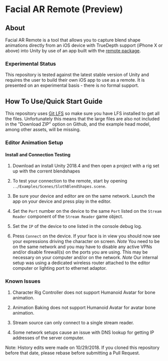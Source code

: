 # Facial AR Remote (Preview)

## About

Facial AR Remote is a tool that allows you to capture blend shape animations directly from an iOS device with TrueDepth support (iPhone X or above) into Unity by use of an app built with the [remote package](https://github.com/Unity-Technologies/com.unity.xr.ar-face-capture-remote).

### Experimental Status

This repository is tested against the latest stable version of Unity and requires the user to build their own iOS app to use as a remote. It is presented on an experimental basis - there is no formal support.

## How To Use/Quick Start Guide  

This repository uses [Git LFS](https://git-lfs.github.com/) so make sure you have LFS installed to get all the files. Unfortunately this means that the large files are also not included in the "Download ZIP" option on Github, and the example head model, among other assets, will be missing.

### Editor Animation Setup

#### Install and Connection Testing

1. Download an install Unity 2018.4 and then open a project with a rig set up with the corrent blendshapes

2. To test your connection to the remote, start by opening `../Examples/Scenes/SlothBlendShapes.scene`.

3. Be sure your device and editor are on the same network. Launch the app on your device and press play in the editor.

4. Set the `Port` number on the device to the same `Port` listed on the `Stream Reader` component of the `Stream Reader` game object.

5. Set the `IP` of the device to one listed in the console debug log.

6. Press `Connect` on the device. If your face is in view you should now see your expressions driving the character on screen.
*Note* You need to be on the same network and you may have to disable any active VPNs and/or disable firewall(s) on the ports you are using. This may be necessary on your computer and/or on the network.
*Note* Our internal setup was using a dedicated wireless router attached to the editor computer or lighting port to ethernet adaptor.


### Known Issues

1. Character Rig Controller does not support Humanoid Avatar for bone animation.

2. Animation Baking does not support Humanoid Avatar for avatar bone animation.

3. Stream source can only connect to a single stream reader.

4. Some network setups cause an issue with DNS lookup for getting IP addresses of the server computer.

Note: History edits were made on 10/29/2018. If you cloned this repository before that date, please rebase before submitting a Pull Request.
